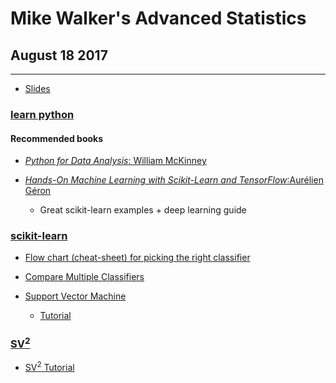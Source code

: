 # Mike Walker's Advanced Statistics

## August 18 2017

---

* [Slides]()

### [learn python](https://www.codecademy.com/learn/learn-python)

#### Recommended books

* [*Python for Data Analysis*: William McKinney](http://shop.oreilly.com/product/0636920023784.do)
 
* [*Hands-On Machine Learning with Scikit-Learn and TensorFlow*:Aurélien Géron](http://shop.oreilly.com/product/0636920052289.do)
  * Great scikit-learn examples + deep learning guide 

### [scikit-learn](http://scikit-learn.org/stable/)

* [Flow chart (cheat-sheet) for picking the right classifier](http://scikit-learn.org/stable/tutorial/machine_learning_map/index.html)

* [Compare Multiple Classifiers](http://scikit-learn.org/stable/auto_examples/classification/plot_classifier_comparison.html#sphx-glr-auto-examples-classification-plot-classifier-comparison-py)

* [Support Vector Machine](http://scikit-learn.org/stable/modules/svm.html#svm)

  * [Tutorial](http://scikit-learn.org/stable/auto_examples/exercises/plot_iris_exercise.html#sphx-glr-auto-examples-exercises-plot-iris-exercise-py)

### [SV<sup>2</sup>](https://github.com/dantaki/SV2)

* [SV<sup>2</sup> Tutorial](https://github.com/dantaki/SV2/blob/master/doc/README.md#tutorial)


